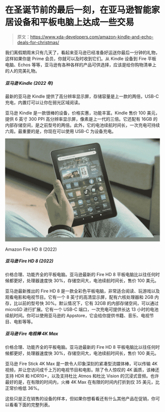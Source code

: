# 在圣诞节前的最后一刻，在亚马逊智能家居设备和平板电脑上达成一些交易

> 原文：<https://www.xda-developers.com/amazon-kindle-and-echo-deals-for-christmas/>

我们离假期周末只有几天了，看起来亚马逊已经准备好运送你最后一分钟的礼物，这样如果你是 Prime 会员，你就可以及时收到它们。从 Kindle 设备到 Fire 平板电脑、Echos 等等，亚马逊有各种各样的产品可供选择，应该是给你购物清单上的人的完美礼物。

##### 亚马逊 Kindle (2022 年)

最新的亚马逊 Kindle 提供了高分辨率显示屏，存储容量是上一款的两倍，USB-C 充电，内置灯可以让你在弱光区域阅读。

亚马逊 Kindle 是一款很棒的设备，价格实惠，功能丰富。Kindle 售价 100 美元，提供 6 英寸 300 PPI 高分辨率显示屏，像素是上一代的三倍。它还配有 16GB 的内部存储空间，是之前型号的两倍。此外，它的电池续航时间长，一次充电可持续六周。最重要的是，你现在可以使用 USB-C 为设备充电。

 <picture>![Amazon's latest 8-inch tablet with support for books, music, and videos. ](img/a691d80bb73439c7d86a5d5d3b6d78ad.png)</picture> 

Amazon Fire HD 8 (2022)

##### 亚马逊 Fire HD 8 (2022)

价格合理、功能齐全的平板电脑。亚马逊最新的 Fire HD 8 平板电脑比以往任何时候都更好，处理器速度快 30%，存储空间大，电池续航时间长，售价 100 美元。

亚马逊最新推出的 Fire HD 8 是一款全彩色平板电脑，非常适合阅读、玩游戏以及观看电影和电视节目。它有一个 8 英寸的高清显示屏，配有六核处理器和 2GB 内存，比以前的型号快 30%。默认情况下，它有 32GB 的内部存储空间，可以通过 microSD 进行扩展。它有一个 USB-C 端口，一次充电可提供长达 13 小时的电池续航时间。你可以使用亚马逊的 Appstore，它会给你提供书籍、音乐、电视节目、电影等等。

##### 亚马逊 Fire 电视棒 4K Max

价格合理、功能齐全的平板电脑。亚马逊最新的 Fire HD 8 平板电脑比以往任何时候都更好，处理器速度快 30%，存储空间大，电池续航时间长，售价 100 美元。

亚马逊 Fire Stick 4K Max 是一款令人印象深刻的紧凑型流媒体棒，可以传输 4K 视频，并让您访问成千上万的电视节目和电影。除了令人惊叹的 4K 画质，该棒还支持 HDR 和 HDR10+，以及支持杜比 Atmos 和杜比 Vision 的沉浸式音频。也许最好的是，在有限的时间内，火棒 4K Max 在有限的时间内打折到仅 35 美元，比正常价格低 36%。

这些只是正在销售的设备的样本，但如果你想看看还有什么其他产品在促销，你可以看看下面的完整列表。